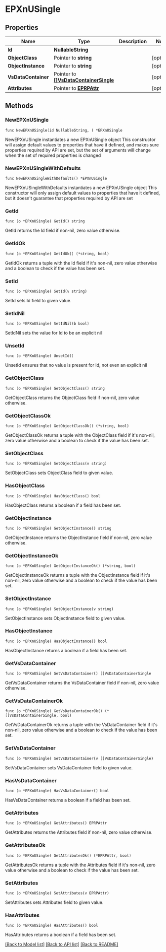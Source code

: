 # EPXnUSingle

## Properties

Name | Type | Description | Notes
------------ | ------------- | ------------- | -------------
**Id** | **NullableString** |  | 
**ObjectClass** | Pointer to **string** |  | [optional] 
**ObjectInstance** | Pointer to **string** |  | [optional] 
**VsDataContainer** | Pointer to [**[]VsDataContainerSingle**](VsDataContainerSingle.md) |  | [optional] 
**Attributes** | Pointer to [**EPRPAttr**](EP_RP-Attr.md) |  | [optional] 

## Methods

### NewEPXnUSingle

`func NewEPXnUSingle(id NullableString, ) *EPXnUSingle`

NewEPXnUSingle instantiates a new EPXnUSingle object
This constructor will assign default values to properties that have it defined,
and makes sure properties required by API are set, but the set of arguments
will change when the set of required properties is changed

### NewEPXnUSingleWithDefaults

`func NewEPXnUSingleWithDefaults() *EPXnUSingle`

NewEPXnUSingleWithDefaults instantiates a new EPXnUSingle object
This constructor will only assign default values to properties that have it defined,
but it doesn't guarantee that properties required by API are set

### GetId

`func (o *EPXnUSingle) GetId() string`

GetId returns the Id field if non-nil, zero value otherwise.

### GetIdOk

`func (o *EPXnUSingle) GetIdOk() (*string, bool)`

GetIdOk returns a tuple with the Id field if it's non-nil, zero value otherwise
and a boolean to check if the value has been set.

### SetId

`func (o *EPXnUSingle) SetId(v string)`

SetId sets Id field to given value.


### SetIdNil

`func (o *EPXnUSingle) SetIdNil(b bool)`

 SetIdNil sets the value for Id to be an explicit nil

### UnsetId
`func (o *EPXnUSingle) UnsetId()`

UnsetId ensures that no value is present for Id, not even an explicit nil
### GetObjectClass

`func (o *EPXnUSingle) GetObjectClass() string`

GetObjectClass returns the ObjectClass field if non-nil, zero value otherwise.

### GetObjectClassOk

`func (o *EPXnUSingle) GetObjectClassOk() (*string, bool)`

GetObjectClassOk returns a tuple with the ObjectClass field if it's non-nil, zero value otherwise
and a boolean to check if the value has been set.

### SetObjectClass

`func (o *EPXnUSingle) SetObjectClass(v string)`

SetObjectClass sets ObjectClass field to given value.

### HasObjectClass

`func (o *EPXnUSingle) HasObjectClass() bool`

HasObjectClass returns a boolean if a field has been set.

### GetObjectInstance

`func (o *EPXnUSingle) GetObjectInstance() string`

GetObjectInstance returns the ObjectInstance field if non-nil, zero value otherwise.

### GetObjectInstanceOk

`func (o *EPXnUSingle) GetObjectInstanceOk() (*string, bool)`

GetObjectInstanceOk returns a tuple with the ObjectInstance field if it's non-nil, zero value otherwise
and a boolean to check if the value has been set.

### SetObjectInstance

`func (o *EPXnUSingle) SetObjectInstance(v string)`

SetObjectInstance sets ObjectInstance field to given value.

### HasObjectInstance

`func (o *EPXnUSingle) HasObjectInstance() bool`

HasObjectInstance returns a boolean if a field has been set.

### GetVsDataContainer

`func (o *EPXnUSingle) GetVsDataContainer() []VsDataContainerSingle`

GetVsDataContainer returns the VsDataContainer field if non-nil, zero value otherwise.

### GetVsDataContainerOk

`func (o *EPXnUSingle) GetVsDataContainerOk() (*[]VsDataContainerSingle, bool)`

GetVsDataContainerOk returns a tuple with the VsDataContainer field if it's non-nil, zero value otherwise
and a boolean to check if the value has been set.

### SetVsDataContainer

`func (o *EPXnUSingle) SetVsDataContainer(v []VsDataContainerSingle)`

SetVsDataContainer sets VsDataContainer field to given value.

### HasVsDataContainer

`func (o *EPXnUSingle) HasVsDataContainer() bool`

HasVsDataContainer returns a boolean if a field has been set.

### GetAttributes

`func (o *EPXnUSingle) GetAttributes() EPRPAttr`

GetAttributes returns the Attributes field if non-nil, zero value otherwise.

### GetAttributesOk

`func (o *EPXnUSingle) GetAttributesOk() (*EPRPAttr, bool)`

GetAttributesOk returns a tuple with the Attributes field if it's non-nil, zero value otherwise
and a boolean to check if the value has been set.

### SetAttributes

`func (o *EPXnUSingle) SetAttributes(v EPRPAttr)`

SetAttributes sets Attributes field to given value.

### HasAttributes

`func (o *EPXnUSingle) HasAttributes() bool`

HasAttributes returns a boolean if a field has been set.


[[Back to Model list]](../README.md#documentation-for-models) [[Back to API list]](../README.md#documentation-for-api-endpoints) [[Back to README]](../README.md)


